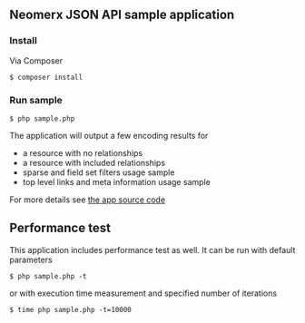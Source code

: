 ## Neomerx JSON API sample application

### Install

Via Composer

```
$ composer install
```

### Run sample

```
$ php sample.php
```

The application will output a few encoding results for

* a resource with no relationships
* a resource with included relationships
* sparse and field set filters usage sample
* top level links and meta information usage sample

For more details see [the app source code](sample.php)

## Performance test

This application includes performance test as well. It can be run with default parameters

```
$ php sample.php -t
```

or with execution time measurement and specified number of iterations

```
$ time php sample.php -t=10000
```
